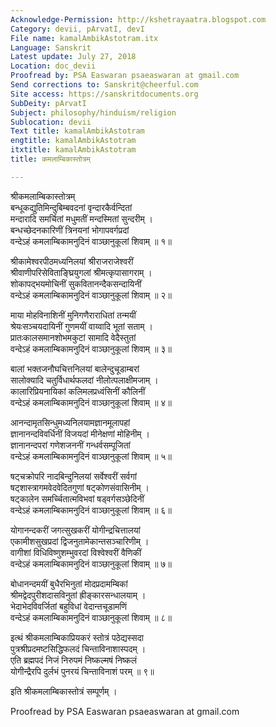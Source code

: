 ```yaml
---
Acknowledge-Permission: http://kshetrayaatra.blogspot.com
Category: devii, pArvatI, devI
File name: kamalAmbikAstotram.itx
Language: Sanskrit
Latest update: July 27, 2018
Location: doc_devii
Proofread by: PSA Easwaran psaeaswaran at gmail.com
Send corrections to: Sanskrit@cheerful.com
Site access: https://sanskritdocuments.org
SubDeity: pArvatI
Subject: philosophy/hinduism/religion
Sublocation: devii
Text title: kamalAmbikAstotram
engtitle: kamalAmbikAstotram
itxtitle: kamalAmbikAstotram
title: कमलाम्बिकास्तोत्रम्

---
```

  
 श्रीकमलाम्बिकास्तोत्रम्   
बन्धूकद्युतिमिन्दुबिम्बवदनां वृन्दारकैर्वन्दितां  
मन्दारादि समर्चितां मधुमतीं मन्दस्मितां सुन्दरीम् ।  
बन्धच्छेदनकारिणीं त्रिनयनां भोगापवर्गप्रदां  
वन्देऽहं कमलाम्बिकामनुदिनं वाञ्छानुकूलां शिवाम् ॥ १॥  
  
श्रीकामेश्वरपीठमध्यनिलयां श्रीराजराजेश्वरीं  
श्रीवाणीपरिसेविताङ्घ्रियुगलां श्रीमत्कृपासागराम् ।  
शोकापद्भयमोचिनीं सुकवितानन्दैकसन्दायिनीं  
वन्देऽहं कमलाम्बिकामनुदिनं वाञ्छानुकूलां शिवाम् ॥ २॥  
  
माया मोहविनाशिनीं मुनिगणैराराधितां तन्मयीं  
श्रेयःसञ्चयदायिनीं गुणमयीं वाय्वादि भूतां सताम् ।  
प्रातःकालसमानशोभमकुटां सामादि वेदैस्तुतां  
वन्देऽहं कमलाम्बिकामनुदिनं वाञ्छानुकूलां शिवाम् ॥ ३॥  
  
बालां भक्तजनौघचित्तनिलयां बालेन्दुचूडाम्बरां  
सालोक्यादि चतुर्विधार्थफलदां नीलोत्पलाक्षीमजाम् ।  
कालारिप्रियनायिकां कलिमलप्रध्वंसिनीं कौलिनीं  
वन्देऽहं कमलाम्बिकामनुदिनं वाञ्छानुकूलां शिवाम् ॥ ४॥  
  
आनन्दामृतसिन्धुमध्यनिलयामज्ञानमूलापहां  
ज्ञानानन्दविवर्धिनीं विजयदां मीनेक्षणां मोहिनीम् ।  
ज्ञानानन्दपरां गणेशजननीं गन्धर्वसम्पूजितां  
वन्देऽहं कमलाम्बिकामनुदिनं वाञ्छानुकूलां शिवाम् ॥ ५॥  
  
षट्चक्रोपरि नादबिन्दुनिलयां सर्वेश्वरीं सर्वगां  
षट्शास्त्रागमवेदवेदितगुणां षट्कोणसंवासिनीम् ।  
षट्कालेन समर्च्चितात्मविभवां षड्वर्गसञ्छेदिनीं  
वन्देऽहं कमलाम्बिकामनुदिनं वाञ्छानुकूलां शिवाम् ॥ ६॥  
  
योगानन्दकरीं जगत्सुखकरीं योगीन्द्रचित्तालयां  
एकामीशसुखप्रदां द्विजनुतामेकान्तसञ्चारिणीम् ।  
वागीशां विधिविष्णुशम्भुवरदां विश्वेश्वरीं वैणिकीं  
वन्देऽहं कमलाम्बिकामनुदिनं वाञ्छानुकूलां शिवाम् ॥ ७॥  
  
बोधानन्दमयीं बुधैरभिनुतां मोदप्रदामम्बिकां  
श्रीमद्वेदपुरीशदासविनुतां ह्रीङ्कारसन्धालयाम् ।  
भेदाभेदविवर्जितां बहुविधां वेदान्तचूडामणिं  
वन्देऽहं कमलाम्बिकामनुदिनं वाञ्छानुकूलां शिवाम् ॥ ८॥  
  
इत्थं श्रीकमलाम्बिकाप्रियकरं स्तोत्रं पठेद्यस्सदा  
पुत्रश्रीप्रदमष्टसिद्धिफलदं चिन्ताविनाशास्पदम् ।  
एति ब्रह्मपदं निजं निरुपमं निष्कल्मषं निष्कलं  
योगीन्द्रैरपि दुर्लभं पुनरयं चिन्ताविनाशं परम् ॥ ९॥  
  
इति श्रीकमलाम्बिकास्तोत्रं सम्पूर्णम् ।  
  
Proofread by PSA Easwaran psaeaswaran at gmail.com  
  
